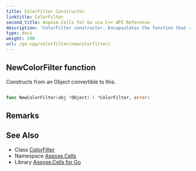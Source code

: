 ```yaml
---
title: ColorFilter Constructor 
linktitle: ColorFilter
second_title: Aspose.Cells for Go via C++ API Reference
description: 'ColorFilter constructor. Encapsulates the function that represents newcolorfilter in Go.'
type: docs
weight: 200
url: /go-cpp/colorfilter/newcolorfilter/
---
```


## NewColorFilter function

Constructs from an Object convertible to this.

```go

func NewColorFilter(obj *Object) ( *ColorFilter, error)

```

## Remarks


## See Also

* Class [ColorFilter](../)
* Namespace [Aspose.Cells](../../)
* Library [Aspose.Cells for Go](../../../)
